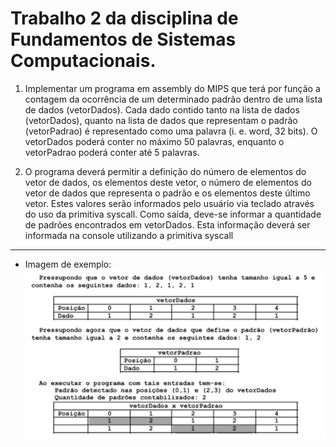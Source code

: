 # Trabalho 2 da disciplina de Fundamentos de Sistemas Computacionais.

1. Implementar um programa em assembly do MIPS que terá por função a contagem da ocorrência de um determinado padrão dentro de uma lista de dados (vetorDados). Cada dado contido tanto na lista de dados (vetorDados), quanto na lista de dados que representam o padrão (vetorPadrao) é representado como uma palavra (i. e. word, 32 bits). O vetorDados poderá conter no máximo 50 palavras, enquanto o vetorPadrao poderá conter até 5 palavras.

2. O programa deverá permitir a definição do número de elementos do vetor de dados, os elementos deste vetor, o número de elementos do vetor de dados que representa o padrão e os elementos deste último vetor. Estes valores serão informados pelo usuário via teclado através do uso da primitiva syscall. Como saída, deve-se informar a quantidade de padrões encontrados em vetorDados. Esta informação deverá ser informada na console utilizando a primitiva syscall

---

- Imagem de exemplo:
![Exemplo de Utilização](image.png)